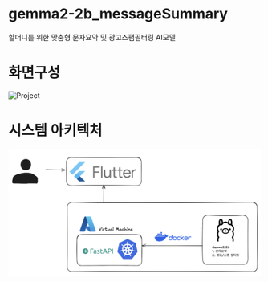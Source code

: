 # gemma2-2b_messageSummary
할머니를 위한 맞춤형 문자요약 및 광고스팸필터링 AI모델

# 화면구성
![Project](img/message_summary.png)

# 시스템 아키텍처
![Project](img/system_architecture.png)
